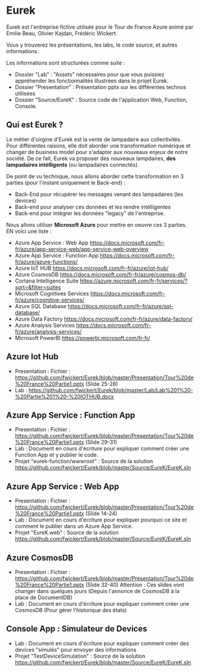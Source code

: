 
# Eurek

Eurek est l'entreprise fictive utilisée pour le Tour de France Azure animé par Emilie Beau, Olivier Kajdan, Frédéric Wickert.

Vous y trouverez les présentations, les labs, le code source, et autres informations.

Les informations sont structurées comme suite :
- Dossier "Lab" : "Assets" nécessaires pour que vous puissiez appréhender les fonctionnalités illustrées dans le projet Eurek.
- Dossier "Presentation" : Présentation pptx sur les différentes technos utilisées
- Dossier "Source/EureK" : Source code de l'application Web, Function, Console.

## Qui est Eurek ?
Le métier d'oirgine d'Eurek est la vente de lampadaire aux collectivités. Pour différentes raisons, elle doit aborder une transformation numérique et changer de business model pour s'adapter aux nouveaux enjeux de notre société.
De ce fait, Eurek va proposer des nouveaux lampdaires, **des lampadaires intélligents** (ou lampadaires connectés).

De point de vu technique, nous allons aborder cette transformation en 3 parties (pour l'instant uniquement le Back-end) : 
- Back-End pour récupérer les messages venant des lampadaires (les devices)
- Back-end pour analyser ces données et les rendre intélligentes
- Back-end pour intégrer les données "legacy" de l'entreprise.

Nous allons utiliser **Microsoft Azure** pour mettre en oeuvre ces 3 parties. EN voici une liste : 
- Azure App Service : Web App https://docs.microsoft.com/fr-fr/azure/app-service-web/app-service-web-overview 
- Azure App Service : Function App https://docs.microsoft.com/fr-fr/azure/azure-functions/
- Azure IoT HUB https://docs.microsoft.com/fr-fr/azure/iot-hub/
- Azure CosmosDB https://docs.microsoft.com/fr-fr/azure/cosmos-db/
- Cortana Intelligence Suite https://azure.microsoft.com/fr-fr/services/?sort=&filter=suites
- Microsoft Cognitives Services https://docs.microsoft.com/fr-fr/azure/cognitive-services/
- Azure SQL Database https://docs.microsoft.com/fr-fr/azure/sql-database/
- Azure Data Factory https://docs.microsoft.com/fr-fr/azure/data-factory/
- Azure Analysis Services https://docs.microsoft.com/fr-fr/azure/analysis-services/
- Microsoft PowerBI https://powerbi.microsoft.com/fr-fr/

## Azure Iot Hub
- Presentation : Fichier : https://github.com/fwickert/Eurek/blob/master/Presentation/Tour%20de%20France%20Partie1.pptx (Slide 25-28)
- Lab : https://github.com/fwickert/Eurek/blob/master/Lab/Lab%201%20-%20Partie%201%20-%20IOTHUB.docx

## Azure App Service : Function App
- Presentation : Fichier : https://github.com/fwickert/Eurek/blob/master/Presentation/Tour%20de%20France%20Partie1.pptx (Slide 29-31)
- Lab : Document en cours d'écriture pour expliquer comment créer une Function App et y publier le code.
- Projet "eurek-function/wwwroot" : Source de la solution https://github.com/fwickert/Eurek/blob/master/Source/EureK/EureK.sln

## Azure App Service : Web App
- Presentation : Fichier : https://github.com/fwickert/Eurek/blob/master/Presentation/Tour%20de%20France%20Partie1.pptx (Slide 14-24)
- Lab : Document en cours d'écriture pour expliquer pourquoi ce site et comment le publier dans un Azure App Service.
- Projet "EureK.web" : Source de la solution https://github.com/fwickert/Eurek/blob/master/Source/EureK/EureK.sln

## Azure CosmosDB
- Presentation : Fichier : https://github.com/fwickert/Eurek/blob/master/Presentation/Tour%20de%20France%20Partie1.pptx (Slide 32-40)
Attention : Ces slides vont changer dans quelques jours (Depuis l'annonce de CosmosDB à la place de DocumentDB)
- Lab : Document en cours d'écriture pour expliquer comment créer une CosmosDB (Pour gérer l'historique des états)

## Console App : Simulateur de Devices
- Lab : Document en cours d'écriture pour expliquer comment créer des devices "simulés" pour envoyer des informations
- Projet "TestDeviceSimulation" : Source de la solution https://github.com/fwickert/Eurek/blob/master/Source/EureK/EureK.sln

